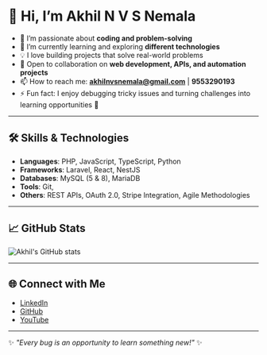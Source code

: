 # 👋 Hi, I’m Akhil N V S Nemala  

- 👀 I’m passionate about **coding and problem-solving**  
- 🌱 I’m currently learning and exploring **different technologies**  
- 💡 I love building projects that solve real-world problems  
- 🤝 Open to collaboration on **web development, APIs, and automation projects**  
- 📫 How to reach me: **akhilnvsnemala@gmail.com** | **9553290193**  
- ⚡ Fun fact: I enjoy debugging tricky issues and turning challenges into learning opportunities 🚀  

---

## 🛠️ Skills & Technologies
- **Languages**: PHP, JavaScript, TypeScript, Python  
- **Frameworks**: Laravel, React, NestJS  
- **Databases**: MySQL (5 & 8), MariaDB  
- **Tools**: Git, 
- **Others**: REST APIs, OAuth 2.0, Stripe Integration, Agile Methodologies  

---

## 📈 GitHub Stats
![Akhil's GitHub stats](https://github-readme-stats.vercel.app/api?username=akhilnvsnemala&show_icons=true&theme=radical)  

---

## 🌐 Connect with Me
- [LinkedIn](https://www.linkedin.com/in/akhil-nagu-nvs/)  
- [GitHub](https://github.com/warriorNVS)
- [YouTube](https://www.youtube.com/@warrior-NVS)  

---
✨ *"Every bug is an opportunity to learn something new!"* ✨
